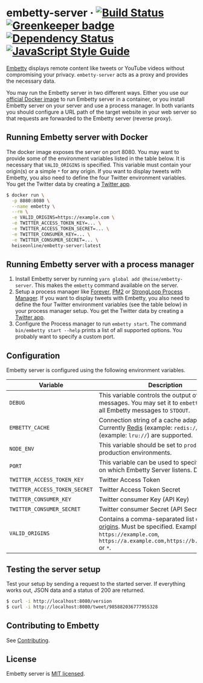# embetty-server  · [![Build Status](https://travis-ci.org/heiseonline/embetty-server.svg?branch=master)](https://travis-ci.org/heiseonline/embetty-server) [![Greenkeeper badge](https://badges.greenkeeper.io/heiseonline/embetty-server.svg)](https://greenkeeper.io/) [![Dependency Status](https://img.shields.io/david/heiseonline/embetty-server.svg?style=flat-square)](https://david-dm.org/heiseonline/embetty-server) [![JavaScript Style Guide](https://img.shields.io/badge/code_style-standard-brightgreen.svg)](https://standardjs.com)

[Embetty](https://github.com/heiseonline/embetty) displays remote content like tweets or YouTube videos without compromising your privacy. `embetty-server` acts as a proxy and provides the necessary data.

You may run the Embetty server in two different ways. Either you use our [official Docker image](https://hub.docker.com/r/heiseonline/embetty-server/) to run Embetty server in a container, or you install Embetty server on your server and use a process manager. In both variants you should configure a URL path of the target website in your web server so that requests are forwarded to the Embetty server (reverse proxy).

## Running Embetty server with Docker

The docker image exposes the server on port 8080. You may want to provide some of the environment variables listed in the table below. It is necessary that `VALID_ORIGINS` is specified. This variable must contain your origin(s) or a simple `*` for any origin. If you want to display tweets with Embetty, you also need to define the four Twitter environment variables. You get the Twitter data by creating a [Twitter app](https://apps.twitter.com/).

```sh
$ docker run \
  -p 8080:8080 \
  --name embetty \
  --rm \
  -e VALID_ORIGINS=https://example.com \
  -e TWITTER_ACCESS_TOKEN_KEY=... \
  -e TWITTER_ACCESS_TOKEN_SECRET=... \
  -e TWITTER_CONSUMER_KEY=... \
  -e TWITTER_CONSUMER_SECRET=... \
  heiseonline/embetty-server:latest
```

## Running Embetty server with a process manager

1. Install Embetty server by running `yarn global add @heise/embetty-server`. This makes the `embetty` command available on the server.
2. Setup a process manager like [Forever](https://github.com/foreverjs/forever), [PM2](https://github.com/Unitech/pm2) or [StrongLoop Process Manager](http://strong-pm.io/). If you want to display tweets with Embetty, you also need to define the four Twitter environment variables (see the table below) in your process manager setup. You get the Twitter data by creating a [Twitter app](https://apps.twitter.com/).
3. Configure the Process manager to run `embetty start`. The command `bin/embetty start --help` prints a list of all supported options. You probably want to specify a custom port.

## Configuration

Embetty server is configured using the following environment variables.

| Variable | Description |
|----------|-------------|
| `DEBUG` | This variable controls the output of log messages. You may set it to `embetty.*` to log all Embetty messages to `STDOUT`. |
| `EMBETTY_CACHE`| Connection string of a cache adapter. Currently [Redis](https://www.iana.org/assignments/uri-schemes/prov/redis) (example: `redis://`) and LRU (example: `lru://`) are supported. |
| `NODE_ENV` | This variable should be set to `production` in production environments. |
| `PORT` | This variable can be used to specify the port on which Embetty Server listens. Default: `3000` |
| `TWITTER_ACCESS_TOKEN_KEY` | Twitter Access Token |
| `TWITTER_ACCESS_TOKEN_SECRET` | Twitter Access Token Secret |
| `TWITTER_CONSUMER_KEY` | Twitter consumer Key (API Key) |
| `TWITTER_CONSUMER_SECRET` | Twitter consumer Secret (API Secret) |
| `VALID_ORIGINS` | Contains a comma-separated list of allowed [origins](https://developer.mozilla.org/en-US/docs/Web/HTTP/Headers/Origin). Must be specified. Examples: `https://example.com`, `https://a.example.com,https://b.example.com` or `*`. |

## Testing the server setup

Test your setup by sending a request to the started server. If everything works out, JSON data and a status of 200 are returned.

```sh
$ curl -i http://localhost:8080/version
$ curl -i http://localhost:8080/tweet/985882036777955328
```

## Contributing to Embetty

See [Contributing](./CONTRIBUTING.md).



## License

Embetty server is [MIT licensed](./LICENSE).
